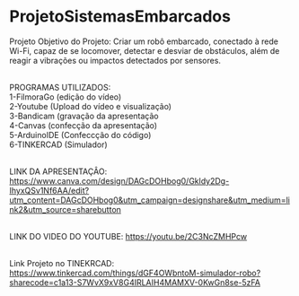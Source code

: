 # ProjetoSistemasEmbarcados
Projeto Objetivo do Projeto: Criar um robô embarcado, conectado à rede Wi-Fi, capaz de se locomover, detectar e desviar de obstáculos, além de reagir a vibrações ou impactos detectados por sensores.

<br>PROGRAMAS UTILIZADOS:
<br>1-FilmoraGo (edição do vídeo)
<br>2-Youtube (Upload do vídeo e visualização)
<br>3-Bandicam (gravação da apresentação
<br>4-Canvas (confecção da apresentação)
<br>5-ArduinoIDE (Confeccção do código)
<br>6-TINKERCAD (Simulador)

<br>LINK DA APRESENTAÇÂO: https://www.canva.com/design/DAGcDOHbog0/Gkldy2Dg-IhyxQSv1Nf6AA/edit?utm_content=DAGcDOHbog0&utm_campaign=designshare&utm_medium=link2&utm_source=sharebutton

<br>LINK DO VIDEO DO YOUTUBE: https://youtu.be/2C3NcZMHPcw 

<br>Link Projeto no TINEKRCAD: https://www.tinkercad.com/things/dGF4OWbntoM-simulador-robo?sharecode=c1a13-S7WvX9xV8G4IRLAIH4MAMXV-0KwGn8se-5zFA
